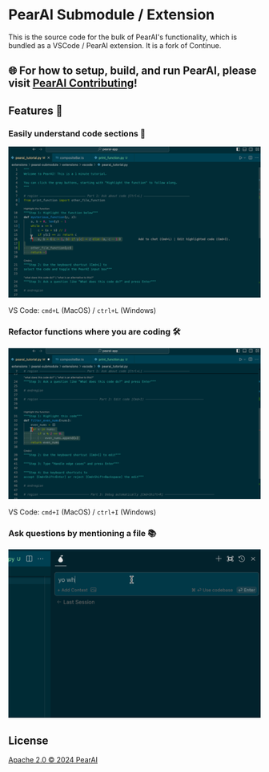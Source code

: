 
# PearAI Submodule / Extension

This is the source code for the bulk of PearAI's functionality, which is bundled as a VSCode / PearAI extension. It is a fork of Continue.

## 🌐 **For how to setup, build, and run PearAI, please visit [PearAI Contributing](https://github.com/trypear/pearai-app/blob/main/CONTRIBUTING.md)!**

## Features 🚀

### Easily understand code sections 🤔

![understand](docs/static/img/pearai-CMD+L2.gif)

VS Code: `cmd+L` (MacOS) / `ctrl+L` (Windows)

### Refactor functions where you are coding 🛠️

![refactor](docs/static/img/pearai-CMD+I.gif)

VS Code: `cmd+I` (MacOS) / `ctrl+I` (Windows)

### Ask questions by mentioning a file 📚

<!-- Specific width to match other gifs -->
<img src="docs/static/img/pearai-@file.gif" alt="file" style="width: 1033px;">

## License

[Apache 2.0 © 2024 PearAI](./LICENSE)